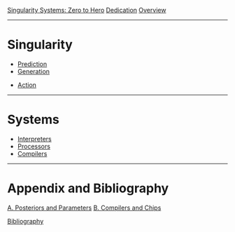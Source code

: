 [Singularity Systems: Zero to Hero](./pref.md)
[Dedication](./dedi.md)
[Overview](./sys-overview.md)

---

# Singularity
<!-- - [Inference](./ch2.md) -->
- [Prediction](./ch2.md)
- [Generation](./ch3.md)
<!-- - [Discovery (SS 2.0)]() -->
- [Action]()

---

# Systems
- [Interpreters](./ch5.md)
- [Processors]()
- [Compilers]()

---

# Appendix and Bibliography

<!-- [Mathematics](./apa.md) -->
[A. Posteriors and Parameters](./apa.md)
[B. Compilers and Chips](./apb.md)

[Bibliography](./bib.md)